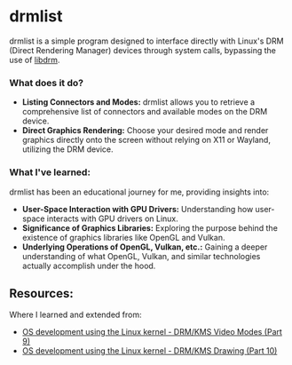 # drmlist
drmlist is a simple program designed to interface directly with Linux's DRM (Direct Rendering Manager) devices through system calls, bypassing the use of [libdrm](https://gitlab.freedesktop.org/mesa/drm).
### What does it do?
* **Listing Connectors and Modes:** drmlist allows you to retrieve a comprehensive list of connectors and available modes on the DRM device.
* **Direct Graphics Rendering:** Choose your desired mode and render graphics directly onto the screen without relying on X11 or Wayland, utilizing the DRM device.

### What I've learned:
drmlist has been an educational journey for me, providing insights into:
* **User-Space Interaction with GPU Drivers:** Understanding how user-space interacts with GPU drivers on Linux.
* **Significance of Graphics Libraries:** Exploring the purpose behind the existence of graphics libraries like OpenGL and Vulkan.
* **Underlying Operations of OpenGL, Vulkan, etc.:** Gaining a deeper understanding of what OpenGL, Vulkan, and similar technologies actually accomplish under the hood.

## Resources:
Where I learned and extended from:
* [OS development using the Linux kernel - DRM/KMS Video Modes (Part 9)](https://youtu.be/86tz5m0hy9M?si=hNEc5favrPHnsKOZ)
* [OS development using the Linux kernel - DRM/KMS Drawing (Part 10)](https://youtu.be/wjnLBjLM2QQ?si=iXOjcDPIBWoVoFbF)
